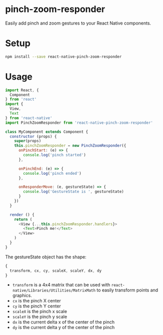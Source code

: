 # pinch-zoom-responder

Easily add pinch and zoom gestures to your React Native components.

# Setup

```sh
npm install --save react-native-pinch-zoom-responder
```

# Usage

```javascript
import React, {
  Component
} from 'react'
import {
  View,
  Text
} from 'react-native'
import PinchZoomResponder from 'react-native-pinch-zoom-responder'

class MyComponent extends Component {
  constructor (props) {
    super(props)
    this.pinchZoomResponder = new PinchZoomResponder({
      onPinchStart: (e) => {
        console.log('pinch started')
      },

      onPinchEnd: (e) => {
        console.log('pinch ended')
      },

      onResponderMove: (e, gestureState) => {
        console.log('GestureState is ', gestureState)
      }
    })
  }

  render () {
    return (
      <View {...this.pinchZoomResponder.handlers}>
        <Text>Pinch me!</Text>
      </View>
    )
  }
}
```

The gestureState object has the shape:

```javascript
{
  transform, cx, cy, scaleX, scaleY, dx, dy
}
```

- `transform` is a 4x4 matrix that can be used with `react-native/Libraries/Utilities/MatrixMath` to easily transform points and graphics.
- `cx` is the pinch X center
- `cy` is the pinch Y center
- `scaleX` is the pinch x scale
- `scaleY` is the pinch y scale
- `dx` is the current delta x of the center of the pinch
- `dy` is the current delta y of the center of the pinch
